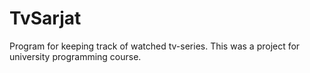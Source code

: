 # TvSarjat

Program for keeping track of watched tv-series. This was a project for university programming course.
